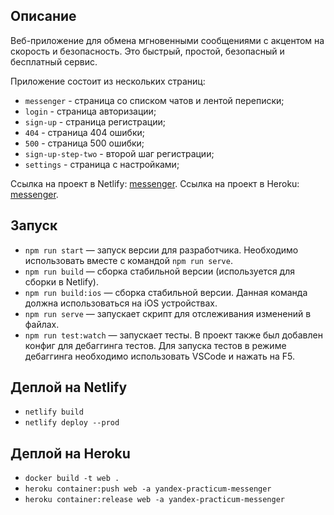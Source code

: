 ## Описание

Веб-приложение для обмена мгновенными сообщениями с акцентом на скорость и безопасность. Это быстрый, простой, безопасный и бесплатный сервис.

Приложение состоит из нескольких страниц:

- `messenger` - страница со списком чатов и лентой переписки;
- `login` - страница авторизации;
- `sign-up` - страница регистрации;
- `404` - страница 404 ошибки;
- `500` - страница 500 ошибки;
- `sign-up-step-two` - второй шаг регистрации;
- `settings` - страница с настройками;

Ссылка на проект в Netlify: [messenger](https://wizardly-shannon-8ef09d.netlify.app).
Ссылка на проект в Heroku: [messenger](https://yandex-practicum-messenger.herokuapp.com).

## Запуск

- `npm run start` — запуск версии для разработчика. Необходимо использовать вместе с командой `npm run serve`.
- `npm run build` — сборка стабильной версии (используется для сборки в Netlify).
- `npm run build:ios` — сборка стабильной версии. Данная команда должна использоваться на iOS устройствах.
- `npm run serve` — запускает скрипт для отслеживания изменений в файлах.
- `npm run test:watch` — запускает тесты. В проект также был добавлен конфиг для дебаггинга тестов. Для запуска тестов в режиме дебаггинга необходимо использовать VSCode и нажать на F5.

## Деплой на Netlify

- `netlify build`
- `netlify deploy --prod`

## Деплой на Heroku

- `docker build -t web .`
- `heroku container:push web -a yandex-practicum-messenger`
- `heroku container:release web -a yandex-practicum-messenger`
